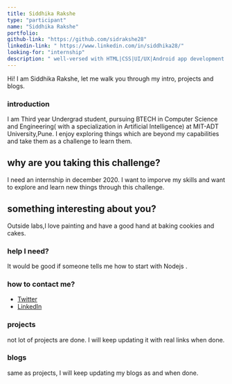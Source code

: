 ```yaml
---
title: Siddhika Rakshe
type: "participant"
name: "Siddhika Rakshe"
portfolio: 
github-link: "https://github.com/sidrakshe28"
linkedin-link: " https://www.linkedin.com/in/siddhika28/"
looking-for: "internship"
description: " well-versed with HTML|CSS|UI/UX|Android app development|learning React"
---
```


Hi! I am Siddhika Rakshe, let me walk you through my intro, projects and blogs.

### introduction

I am Third year Undergrad student, pursuing BTECH in Computer Science and Engineering( with a specialization in Artificial Intelligence) at MIT-ADT University,Pune.
I enjoy exploring things which are beyond my capabilities and take them as a challenge to learn them.
 

## why are you taking this challenge?

I need an internship in december 2020.
I want to imporve my skills and want to explore and learn new things through this challenge.
## something interesting about you?

Outside labs,I love painting and have a good hand at baking cookies and cakes.

### help I need?

It would be good if someone tells me how to start with Nodejs .

### how to contact me?

- [Twitter](https://twitter.com/SidRakshe28)
- [LinkedIn](https://www.linkedin.com/in/siddhika28/)

### projects

not lot of projects are done. I will keep updating it with real links when done.



### blogs

same as projects, I will keep updating my blogs as and when done.



